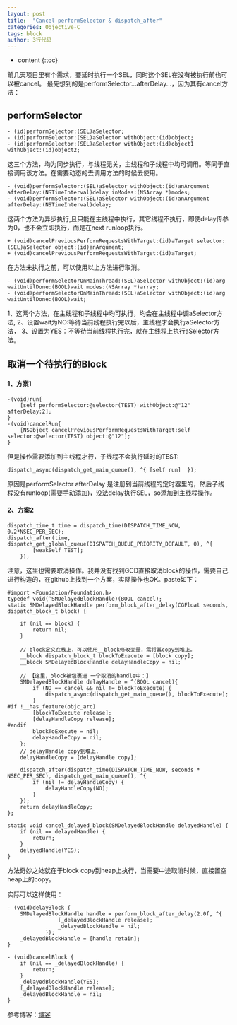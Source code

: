 ```yaml
---
layout: post
title:  "Cancel performSelector & dispatch_after"
categories: Objective-C  
tags: block
author: 3行代码
---
```


* content
{:toc}


前几天项目里有个需求，要延时执行一个SEL，同时这个SEL在没有被执行前也可以被cancel。
最先想到的是performSelector...afterDelay...，因为其有cancel方法：

## performSelector

```
- (id)performSelector:(SEL)aSelector;  
- (id)performSelector:(SEL)aSelector withObject:(id)object;  
- (id)performSelector:(SEL)aSelector withObject:(id)object1 withObject:(id)object2;
```
这三个方法，均为同步执行，与线程无关，主线程和子线程中均可调用。等同于直接调用该方法。在需要动态的去调用方法的时候去使用。

```
- (void)performSelector:(SEL)aSelector withObject:(id)anArgument afterDelay:(NSTimeInterval)delay inModes:(NSArray *)modes;
- (void)performSelector:(SEL)aSelector withObject:(id)anArgument afterDelay:(NSTimeInterval)delay;
```
这两个方法为异步执行,且只能在主线程中执行，其它线程不执行，即使delay传参为0，也不会立即执行，而是在next runloop执行。

```
+ (void)cancelPreviousPerformRequestsWithTarget:(id)aTarget selector:(SEL)aSelector object:(id)anArgument;
+ (void)cancelPreviousPerformRequestsWithTarget:(id)aTarget;
```
在方法未执行之前，可以使用以上方法进行取消。

```
- (void)performSelectorOnMainThread:(SEL)aSelector withObject:(id)arg waitUntilDone:(BOOL)wait modes:(NSArray *)array;
- (void)performSelectorOnMainThread:(SEL)aSelector withObject:(id)arg waitUntilDone:(BOOL)wait;
```
1、这两个方法，在主线程和子线程中均可执行，均会在主线程中调aSelector方法,
2、设置wait为NO:等待当前线程执行完以后，主线程才会执行aSelector方法，
3、设置为YES：不等待当前线程执行完，就在主线程上执行aSelector方法。

## 取消一个待执行的Block

#### 1、方案1
```
-(void)run{
    [self performSelector:@selector(TEST) withObject:@"12" afterDelay:2];  
}
-(void)cancelRun{
    [NSObject cancelPreviousPerformRequestsWithTarget:self selector:@selector(TEST) object:@"12"];
}
```
但是操作需要添加到主线程才行，子线程不会执行延时的TEST:
```
dispatch_async(dispatch_get_main_queue(), ^{ [self run]  });
```

原因是performSelector afterDelay 是注册到当前线程的定时器里的，然后子线程没有runloop(需要手动添加)，没法delay执行SEL，so添加到主线程操作。

#### 2、方案2

```
dispatch_time_t time = dispatch_time(DISPATCH_TIME_NOW, 0.2*NSEC_PER_SEC);
dispatch_after(time, dispatch_get_global_queue(DISPATCH_QUEUE_PRIORITY_DEFAULT, 0), ^{
        [weakSelf TEST];
    });
```

注意，这里也需要取消操作。我并没有找到GCD直接取消block的操作，需要自己进行构造的，在github上找到一个方案，实际操作也OK。paste如下：

```
#import <Foundation/Foundation.h>
typedef void(^SMDelayedBlockHandle)(BOOL cancel);
static SMDelayedBlockHandle perform_block_after_delay(CGFloat seconds, dispatch_block_t block) {
    
    if (nil == block) {
        return nil;
    }
    
    // block定义在栈上，可以使用__block修改变量，需将其copy到堆上。
    __block dispatch_block_t blockToExecute = [block copy];
    __block SMDelayedBlockHandle delayHandleCopy = nil;

    // 【这里，block被包裹进 一个取消的handle中：】
    SMDelayedBlockHandle delayHandle = ^(BOOL cancel){      
        if (NO == cancel && nil != blockToExecute) {
            dispatch_async(dispatch_get_main_queue(), blockToExecute);
        }
#if !__has_feature(objc_arc)
        [blockToExecute release];
        [delayHandleCopy release];
#endif
        blockToExecute = nil;
        delayHandleCopy = nil;
    };
    // delayHandle copy到堆上.
    delayHandleCopy = [delayHandle copy];
    
    dispatch_after(dispatch_time(DISPATCH_TIME_NOW, seconds * NSEC_PER_SEC), dispatch_get_main_queue(), ^{
        if (nil != delayHandleCopy) {
            delayHandleCopy(NO);
        }
    });
    return delayHandleCopy;
};

static void cancel_delayed_block(SMDelayedBlockHandle delayedHandle) {
    if (nil == delayedHandle) {
        return;
    }
    delayedHandle(YES);
}
```

方法奇妙之处就在于block copy到heap上执行，当需要中途取消时候，直接置空heap上的copy。

实际可以这样使用：
```
- (void)delayBlock {
    SMDelayedBlockHandle handle = perform_block_after_delay(2.0f, ^{
                [_delayedBlockHandle release];
                _delayedBlockHandle = nil;
            });
    _delayedBlockHandle = [handle retain];
}
 
- (void)cancelBlock {
    if (nil == _delayedBlockHandle) {
        return;
    }
    _delayedBlockHandle(YES);
    [_delayedBlockHandle release];
    _delayedBlockHandle = nil;
}

```

参考博客：[博客](https://blog.spacemanlabs.com/2011/12/cancel-dispatch_after/)











